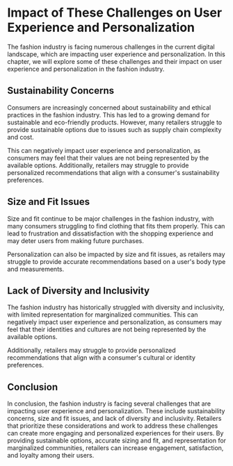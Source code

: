 Impact of These Challenges on User Experience and Personalization
============================================================================================================

The fashion industry is facing numerous challenges in the current digital landscape, which are impacting user experience and personalization. In this chapter, we will explore some of these challenges and their impact on user experience and personalization in the fashion industry.

Sustainability Concerns
-----------------------

Consumers are increasingly concerned about sustainability and ethical practices in the fashion industry. This has led to a growing demand for sustainable and eco-friendly products. However, many retailers struggle to provide sustainable options due to issues such as supply chain complexity and cost.

This can negatively impact user experience and personalization, as consumers may feel that their values are not being represented by the available options. Additionally, retailers may struggle to provide personalized recommendations that align with a consumer's sustainability preferences.

Size and Fit Issues
-------------------

Size and fit continue to be major challenges in the fashion industry, with many consumers struggling to find clothing that fits them properly. This can lead to frustration and dissatisfaction with the shopping experience and may deter users from making future purchases.

Personalization can also be impacted by size and fit issues, as retailers may struggle to provide accurate recommendations based on a user's body type and measurements.

Lack of Diversity and Inclusivity
---------------------------------

The fashion industry has historically struggled with diversity and inclusivity, with limited representation for marginalized communities. This can negatively impact user experience and personalization, as consumers may feel that their identities and cultures are not being represented by the available options.

Additionally, retailers may struggle to provide personalized recommendations that align with a consumer's cultural or identity preferences.

Conclusion
----------

In conclusion, the fashion industry is facing several challenges that are impacting user experience and personalization. These include sustainability concerns, size and fit issues, and lack of diversity and inclusivity. Retailers that prioritize these considerations and work to address these challenges can create more engaging and personalized experiences for their users. By providing sustainable options, accurate sizing and fit, and representation for marginalized communities, retailers can increase engagement, satisfaction, and loyalty among their users.
